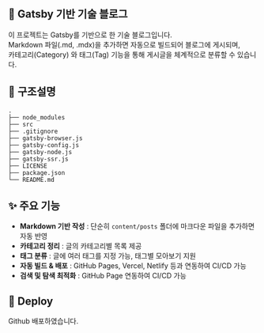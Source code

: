 ## 🚀 Gatsby 기반 기술 블로그

이 프로젝트는 Gatsby를 기반으로 한 기술 블로그입니다. <br/>
Markdown 파일(.md, .mdx)을 추가하면 자동으로 빌드되어 블로그에 게시되며,<br/>
카테고리(Category) 와 태그(Tag) 기능을 통해 게시글을 체계적으로 분류할 수 있습니다.<br/>

## 🧐 구조설명 


    .
    ├── node_modules
    ├── src
    ├── .gitignore
    ├── gatsby-browser.js
    ├── gatsby-config.js
    ├── gatsby-node.js
    ├── gatsby-ssr.js
    ├── LICENSE
    ├── package.json
    └── README.md
    
## ✨ 주요 기능

- **Markdown 기반 작성** : 단순히 `content/posts` 폴더에 마크다운 파일을 추가하면 자동 반영  
- **카테고리 정리** : 글의 카테고리별 목록 제공  
- **태그 분류** : 글에 여러 태그를 지정 가능, 태그별 모아보기 지원  
- **자동 빌드 & 배포** : GitHub Pages, Vercel, Netlify 등과 연동하여 CI/CD 가능  
- **검색 및 탐색 최적화** : GitHub Page 연동하여 CI/CD 가능


## 💫 Deploy

Github 배포하였습니다. 
